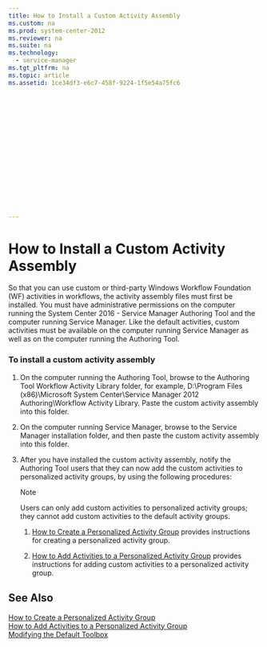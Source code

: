 ```yaml
---
title: How to Install a Custom Activity Assembly
ms.custom: na
ms.prod: system-center-2012
ms.reviewer: na
ms.suite: na
ms.technology: 
  - service-manager
ms.tgt_pltfrm: na
ms.topic: article
ms.assetid: 1ce34df3-e6c7-458f-9224-1f5e54a75fc6


















---
```

# How to Install a Custom Activity Assembly
So that you can use custom or third\-party Windows Workflow Foundation \(WF\)  activities in workflows, the activity assembly files must first be installed. You must have administrative permissions on the computer running the System Center 2016 - Service Manager Authoring Tool and the computer running Service Manager. Like the default activities, custom activities must be available on the computer running Service Manager as well as on the computer running the Authoring Tool.  
  
### To install a custom activity assembly  
  
1.  On the computer running the Authoring Tool, browse to the Authoring Tool Workflow Activity Library folder, for example, D:\\Program Files \(x86\)\\Microsoft System Center\\Service Manager 2012 Authoring\\Workflow Activity Library. Paste the custom activity assembly into this folder.  
  
2.  On the computer running Service Manager, browse to the Service Manager installation folder, and then paste the custom activity assembly into this folder.  
  
3.  After you have installed the custom activity assembly, notify the Authoring Tool users that they can now add the custom activities to personalized activity groups, by using the following procedures:  
  
    > [!NOTE]  
    >  Users can only add custom activities to personalized activity groups; they cannot add custom activities to the default activity groups.  
  
    1.  [How to Create a Personalized Activity Group](../../../sm/manage/author/How-to-Create-a-Personalized-Activity-Group.md) provides instructions for creating a personalized activity group.  
  
    2.  [How to Add Activities to a Personalized Activity Group](../../../sm/manage/author/How-to-Add-Activities-to-a-Personalized-Activity-Group.md) provides instructions for adding custom activities to a personalized activity group.  
  
## See Also  
 [How to Create a Personalized Activity Group](../../../sm/manage/author/How-to-Create-a-Personalized-Activity-Group.md)   
 [How to Add Activities to a Personalized Activity Group](../../../sm/manage/author/How-to-Add-Activities-to-a-Personalized-Activity-Group.md)   
 [Modifying the Default Toolbox](../../../sm/manage/author/Modifying-the-Default-Toolbox.md)
